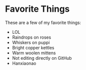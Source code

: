 # Favorite Things

These are a few of my favorite things:

- LOL
- Raindrops on roses
- Whiskers on puppi
- Bright copper kettles
- Warm woolen mittens
- Not editing directly on GitHub
- Hanxiaonao
